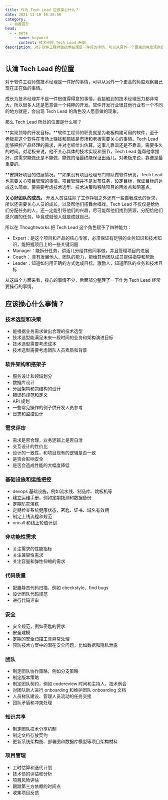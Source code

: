 ```yaml
---
title: 作为 Tech Lead 应该操心什么？
date: 2021-11-16 16:38:56
category: 
  - 自我提升
head:
  - - meta
    - name: keyword
      content: 技术经理,Tech Lead,升职
description: 对于软件工程师做技术经理是一件好的事情，可以从另外一个更高的角度观察自己现在正在做的事情。
---
```


## 认清 Tech Lead 的位置

对于软件工程师做技术经理是一件好的事情，可以从另外一个更高的角度观察自己现在正在做的事情。

成长为技术经理并不是一件很值得得意的事情，我接触到的技术经理压力都非常大，所以很多人还是愿意做一个纯粹的开发。软件开发行业很其他行业有一个不同的地方就是，会出现 Tech Lead 的角色没人愿意做的现象。

那么 Tech Lead 所处的位置是什么呢？

**实现领导的开发目标。**软件工程师的职责就是为老板构建可用的软件，至于老板拿这个软件在市场上赚钱和赔钱是市场和老板需要关心的事情。Tech Lead 能够把控产品经理的需求，并对老板给出估算，这事儿靠谱还是不靠谱，需要多久的时间。对老板来说，他不关心具体的技术实现和细节，Tech Lead 能帮他拿捏好，这需求能做还是不能做，能做的话最终能保证出活儿。对老板来说，靠谱是最重要的。

**安排好项目的进展情况。**如果没有项目经理专门带队做软件研发，Tech Lead 也需要关心项目管理的事情。项目管理并不是发布任务，设定目标，保证目标的达成这么简单。要需要考虑技术选型、技术决策和移除项目的困难点和阻塞点。

**关心好团队的成员。** 开发人员往往除了工作挣钱之外还有一些自我成长的诉求，所以还需要关心人员的成长，以及帮他们搭舞台唱戏。Tech Lead 不仅仅是给他们分配任务的人，还一定能引导他们的兴趣，尽可能帮他们找到资源，分配给他们感兴趣的任务。毕竟成就他人就是成就自己。



所以在 Thoughtworks 把 Tech Lead 这个角色赋予了四种能力：

- Expert：是这个项目和产品的核心专家，必须保证有足够的业务知识和技术知识，能把握项目上的一些关键问题
- Manager：能拆分任务，讲活儿分给其他同事做，并且管理项目的进展
- Coach： 具有发展他人、团队的能力，能给其他团队成员提供指导和帮助
- Leader：知道如何用正确的方式达成目标，激励人，知道团队的业务和技术目标



从这四个方面来看，操心的事情不少，后面部分整理了一下作为 Tech Lead 经常要操行的事情。



## 应该操心什么事情？

### 技术选型和决策

- 能根据业务需求做出合理的技术选型
- 技术选型能满足未来一段时间的业务和架构演进目标
- 技术选型需要考虑成本
- 技术选型需要考虑团队人员素质和背景

### 软件架构和搭架子

- 服务设计和领域划分
- 数据库设计
- 分层架构和包结构的设计
- 错误码规范和定义
- API 规划
- 一些常见操作的例子供开发人员参考
- 日志和监控设计

### 需求评审

- 需求是否合理，业务逻辑上是否自洽
- 交互设计的性价比
- 设计的一致性，和项目现有的逻辑是否一致
- 是否会影响安全
- 是否会造成性能的大幅度降低

### 基础设施和运维把控

- devops 基础设施，例如流水线、制品库、跳板机等
- 建立运维手册，例如定期拨测和数据备份
- 定期防灾演练
- 定期检查系统健康状态，密匙、证书、域名有效期
- 制定上线流程和规范
- oncall 和线上轮值计划

### 非功能性需求

- 关注需求的性能指标
- 关注兼容性需求
- 关注容量和弹性伸缩的需求

### 代码质量

- 配置静态代码扫描，例如 checkstyle、find bugs
- 设计团队代码规范
- 进行代码评审

### 安全

- 安全规范，例如密匙的要求
- 安全建模
- 定期的安全扫描工具异常处理
- 预防技术方案中的潜在安全问题，比如数据和隐私泄露

### 团队

- 制定团队协作策略，例如分支策略
- 制定版本策略
- 制定团队契约，例如 codereview 时间和主持人、技术例会
- 对团队新人进行 onboarding 和维护团队 onboarding 文档
- 人员梯队建设、管理人员流动的任务交接
- 团队矛盾和冲突处理

### 知识共享

- 制定团队技术分享机制
- 制定文档存放契约
- 更新系统架构图、部署图和数据库模型等项目架构材料

### 项目管理

- 工时估算和迭代计划
- 技术债的评估和分析
- 项目风险评估
- 跟踪第三方依赖的时间点
- 收集项目反馈











